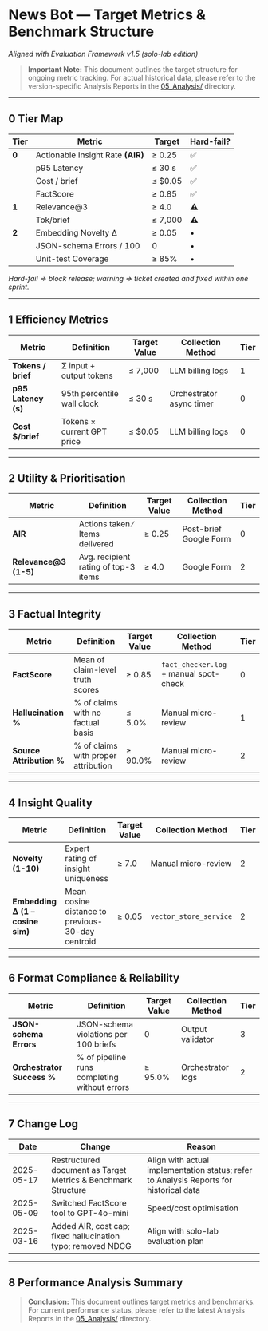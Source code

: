 # News Bot — Target Metrics & Benchmark Structure
*Aligned with Evaluation Framework v1.5 (solo-lab edition)*

> **Important Note:** This document outlines the target structure for ongoing metric tracking. For actual historical data, please refer to the version-specific Analysis Reports in the [05_Analysis/](../05_Analysis/) directory.

---

## 0 Tier Map

| Tier | Metric | Target | Hard-fail? |
|------|--------|--------|------------|
| **0** | Actionable Insight Rate **(AIR)** | ≥ 0.25 | ✅ |
|      | p95 Latency | ≤ 30 s | ✅ |
|      | Cost / brief | ≤ $0.05 | ✅ |
|      | FactScore | ≥ 0.85 | ✅ |
| **1** | Relevance@3 | ≥ 4.0 | ⚠️ |
|      | Tok/brief | ≤ 7,000 | ⚠️ |
| **2** | Embedding Novelty Δ | ≥ 0.05 | • |
|      | JSON-schema Errors / 100 | 0 | • |
|      | Unit-test Coverage | ≥ 85% | • |

*Hard-fail ⇒ block release; warning ⇒ ticket created and fixed within one sprint.*

---

## 1 Efficiency Metrics

| Metric | Definition | Target Value | Collection Method | Tier |
|--------|------------|--------------|------------------|------|
| **Tokens / brief** | Σ input + output tokens | ≤ 7,000 | LLM billing logs | 1 |
| **p95 Latency (s)** | 95th percentile wall clock | ≤ 30 s | Orchestrator async timer | 0 |
| **Cost $/brief** | Tokens × current GPT price | ≤ $0.05 | LLM billing logs | 0 |



---

## 2 Utility & Prioritisation

| Metric | Definition | Target Value | Collection Method | Tier |
|--------|------------|--------------|------------------|------|
| **AIR** | Actions taken ∕ Items delivered | ≥ 0.25 | Post-brief Google Form | 0 |
| **Relevance@3 (1-5)** | Avg. recipient rating of top-3 items | ≥ 4.0 | Google Form | 2 |

---

## 3 Factual Integrity

| Metric | Definition | Target Value | Collection Method | Tier |
|--------|------------|--------------|------------------|------|
| **FactScore** | Mean of claim-level truth scores | ≥ 0.85 | `fact_checker.log` + manual spot-check | 0 |
| **Hallucination %** | % of claims with no factual basis | ≤ 5.0% | Manual micro-review | 1 |
| **Source Attribution %** | % of claims with proper attribution | ≥ 90.0% | Manual micro-review | 2 |

---

## 4 Insight Quality

| Metric | Definition | Target Value | Collection Method | Tier |
|--------|------------|--------------|------------------|------|
| **Novelty (1-10)** | Expert rating of insight uniqueness | ≥ 7.0 | Manual micro-review | 2 |
| **Embedding Δ (1 – cosine sim)** | Mean cosine distance to previous-30-day centroid | ≥ 0.05 | `vector_store_service` | 2 |

---

## 6 Format Compliance & Reliability

| Metric | Definition | Target Value | Collection Method | Tier |
|--------|------------|--------------|------------------|------|
| **JSON-schema Errors** | JSON-schema violations per 100 briefs | 0 | Output validator | 3 |
| **Orchestrator Success %** | % of pipeline runs completing without errors | ≥ 95.0% | Orchestrator logs | 2 |

---

## 7 Change Log

| Date | Change | Reason |
|------|--------|--------|
| 2025-05-17 | Restructured document as Target Metrics & Benchmark Structure | Align with actual implementation status; refer to Analysis Reports for historical data |
| 2025-05-09 | Switched FactScore tool to GPT-4o-mini | Speed/cost optimisation |
| 2025-03-16 | Added AIR, cost cap; fixed hallucination typo; removed NDCG | Align with solo-lab evaluation plan |

---

## 8 Performance Analysis Summary

> **Conclusion:** This document outlines target metrics and benchmarks. For current performance status, please refer to the latest Analysis Reports in the [05_Analysis/](../05_Analysis/) directory.
